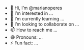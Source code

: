- 👋 Hi, I’m @marianoperes
- 👀 I’m interested in ...
- 🌱 I’m currently learning ...
- 💞️ I’m looking to collaborate on ...
- 📫 How to reach me ...
- 😄 Pronouns: ...
- ⚡ Fun fact: ...

<!---
marianoperes/marianoperes is a ✨ special ✨ repository because its `README.md` (this file) appears on your GitHub profile.
You can click the Preview link to take a look at your changes.
--->
